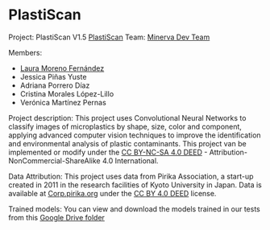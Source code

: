 # PlastiScan

Project: PlastiScan V1.5 [PlastiScan](https://plastiscan.org)
Team: [Minerva Dev Team](https://github.com/Minerva-Dev-Team)

Members:
- [Laura Moreno Fernández](https://lauramorenofernandez.com)
- Jessica Piñas Yuste
- Adriana Porrero Díaz
- Cristina Morales López-Lillo
- Verónica Martínez Pernas

Project description:
This project uses Convolutional Neural Networks to classify images of microplastics by shape, size, color and component, applying advanced computer vision techniques to improve the identification and environmental analysis of plastic contaminants. This project van be implemented or modify under the [CC BY-NC-SA 4.0 DEED](https://creativecommons.org/licenses/by-nc-sa/4.0/?ref=chooser-v1) - Attribution-NonCommercial-ShareAlike 4.0 International.

Data Attribution:
This project uses data from Pirika Association, a start-up created in 2011 in the research facilities of Kyoto University in Japan.
Data is available at [Corp.pirika.org](https://corp.pirika.org/en/public-survey-results) under the [CC BY 4.0 DEED](https://creativecommons.org/licenses/by/4.0/) license.

Trained models:
You can view and download the models trained in our tests from this [Google Drive folder](https://drive.google.com/drive/folders/1xScl7DJTdJ5olP4GrHceEzDTeXhmDppx?usp=sharing)
